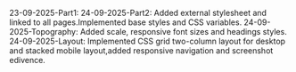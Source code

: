 23-09-2025-Part1:
24-09-2025-Part2: Added external stylesheet and linked to all pages.Implemented base styles and CSS variables. 
24-09-2025-Topography: Added scale, responsive font sizes and headings styles.
24-09-2025-Layout: Implemented CSS grid two-column layout for desktop and stacked mobile layout,added responsive navigation and screenshot edivence.
